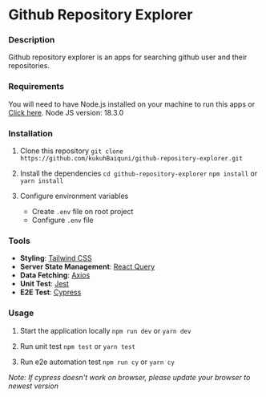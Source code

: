 # Github Repository Explorer
### Description
Github repository explorer is an apps for searching github user and their repositories.

### Requirements
You will need to have Node.js installed on your machine to run this apps or [Click here](https://github-repository-explorer-ten.vercel.app/).
Node JS version: 18.3.0

### Installation
1. Clone this repository
```git clone https://github.com/kukuhBaiquni/github-repository-explorer.git```

2. Install the dependencies
```cd github-repository-explorer```
```npm install``` or ```yarn install```

3. Configure environment variables
    - Create ```.env``` file on root project
    - Configure ```.env``` file

### Tools
- **Styling**: [Tailwind CSS](https://tailwindcss.com/)
- **Server State Management**: [React Query](https://react-query.tanstack.com/)
- **Data Fetching**: [Axios](https://github.com/axios/axios)
- **Unit Test**: [Jest](https://jestjs.io/)
- **E2E Test**: [Cypress](https://www.cypress.io/)

### Usage
1. Start the application locally
```npm run dev``` or ```yarn dev```

2. Run unit test
```npm test``` or ```yarn test```

3. Run e2e automation test
```npm run cy``` or ```yarn cy```

_Note: If cypress doesn't work on browser, please update your browser to newest version_